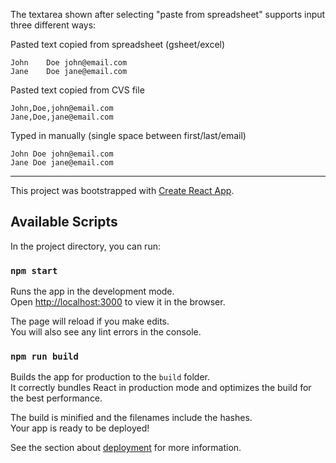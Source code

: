 The textarea shown after selecting "paste from spreadsheet" supports input three different ways:

Pasted text copied from spreadsheet (gsheet/excel)
```
John	Doe	john@email.com
Jane	Doe	jane@email.com
```
Pasted text copied from CVS file
```
John,Doe,john@email.com
Jane,Doe,jane@email.com
```
Typed in manually (single space between first/last/email)
```
John Doe john@email.com
Jane Doe jane@email.com
```

---

This project was bootstrapped with [Create React App](https://github.com/facebook/create-react-app).

## Available Scripts

In the project directory, you can run:

### `npm start`

Runs the app in the development mode.<br>
Open [http://localhost:3000](http://localhost:3000) to view it in the browser.

The page will reload if you make edits.<br>
You will also see any lint errors in the console.

### `npm run build`

Builds the app for production to the `build` folder.<br>
It correctly bundles React in production mode and optimizes the build for the best performance.

The build is minified and the filenames include the hashes.<br>
Your app is ready to be deployed!

See the section about [deployment](https://facebook.github.io/create-react-app/docs/deployment) for more information.
